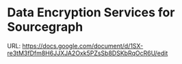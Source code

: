 # Data Encryption Services for Sourcegraph

URL: https://docs.google.com/document/d/1SX-re3tM3fDfm8H6JJXJA2Oxk5PZsSb8DSKbRqOcR6U/edit
